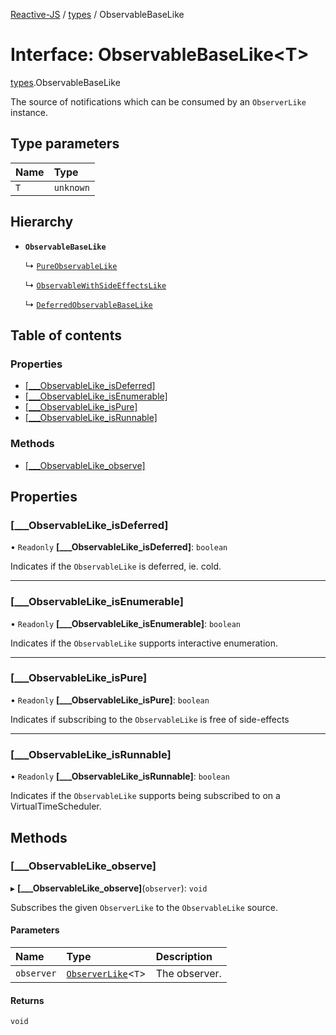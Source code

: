 [Reactive-JS](../README.md) / [types](../modules/types.md) / ObservableBaseLike

# Interface: ObservableBaseLike<T\>

[types](../modules/types.md).ObservableBaseLike

The source of notifications which can be consumed by an `ObserverLike` instance.

## Type parameters

| Name | Type |
| :------ | :------ |
| `T` | `unknown` |

## Hierarchy

- **`ObservableBaseLike`**

  ↳ [`PureObservableLike`](types.PureObservableLike.md)

  ↳ [`ObservableWithSideEffectsLike`](types.ObservableWithSideEffectsLike.md)

  ↳ [`DeferredObservableBaseLike`](types.DeferredObservableBaseLike.md)

## Table of contents

### Properties

- [[\_\_\_ObservableLike\_isDeferred]](types.ObservableBaseLike.md#[___observablelike_isdeferred])
- [[\_\_\_ObservableLike\_isEnumerable]](types.ObservableBaseLike.md#[___observablelike_isenumerable])
- [[\_\_\_ObservableLike\_isPure]](types.ObservableBaseLike.md#[___observablelike_ispure])
- [[\_\_\_ObservableLike\_isRunnable]](types.ObservableBaseLike.md#[___observablelike_isrunnable])

### Methods

- [[\_\_\_ObservableLike\_observe]](types.ObservableBaseLike.md#[___observablelike_observe])

## Properties

### [\_\_\_ObservableLike\_isDeferred]

• `Readonly` **[\_\_\_ObservableLike\_isDeferred]**: `boolean`

Indicates if the `ObservableLike` is deferred, ie. cold.

___

### [\_\_\_ObservableLike\_isEnumerable]

• `Readonly` **[\_\_\_ObservableLike\_isEnumerable]**: `boolean`

Indicates if the `ObservableLike` supports interactive enumeration.

___

### [\_\_\_ObservableLike\_isPure]

• `Readonly` **[\_\_\_ObservableLike\_isPure]**: `boolean`

Indicates if subscribing to the `ObservableLike` is free of side-effects

___

### [\_\_\_ObservableLike\_isRunnable]

• `Readonly` **[\_\_\_ObservableLike\_isRunnable]**: `boolean`

Indicates if the `ObservableLike` supports being subscribed to
on a VirtualTimeScheduler.

## Methods

### [\_\_\_ObservableLike\_observe]

▸ **[___ObservableLike_observe]**(`observer`): `void`

Subscribes the given `ObserverLike` to the `ObservableLike` source.

#### Parameters

| Name | Type | Description |
| :------ | :------ | :------ |
| `observer` | [`ObserverLike`](types.ObserverLike.md)<`T`\> | The observer. |

#### Returns

`void`
